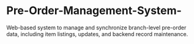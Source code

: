 # Pre-Order-Management-System-
Web-based system to manage and synchronize branch-level pre-order data, including item listings, updates, and backend record maintenance.

